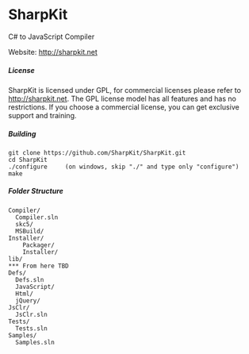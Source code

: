 SharpKit
========

C# to JavaScript Compiler

Website: http://sharpkit.net

##### License
SharpKit is licensed under GPL, for commercial licenses please refer to http://sharpkit.net. The GPL license model has all features and has no restrictions. If you choose a commercial license, you can get exclusive support and training.

##### Building

    git clone https://github.com/SharpKit/SharpKit.git
    cd SharpKit
    ./configure     (on windows, skip "./" and type only "configure")
    make
    
##### Folder Structure
```
Compiler/
  Compiler.sln
  skc5/
  MSBuild/
Installer/
    Packager/
    Installer/
lib/
*** From here TBD
Defs/
  Defs.sln
  JavaScript/
  Html/
  jQuery/
JsClr/
  JsClr.sln
Tests/
  Tests.sln
Samples/
  Samples.sln
```
